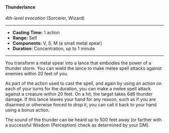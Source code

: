 #### Thunderlance
*4th-level evocation* (Sorcerer, Wizard)
___
- **Casting Time:** 1 action
- **Range:** Self
- **Components:** V, S, M (a small metal spear)
- **Duration:** Concentration, up to 1 minute
---
You transform a metal spear into a lance that embodies the power of a thunder storm. You can wield the lance to make melee spell attacks against enemies within 20 feet of you.

As part of the action used to cast the spell, and again by using an action on each of your turns for the duration, you can make a melee spell attack against a creature within 20 feet. On a hit, the target takes 6d6 thunder damage. If this lance leaves your hand for any reason, such as if you are disarmed or otherwise forced to drop it, you can call it back to your hand using a bonus action.

The sound of the thunder can be heard up to 500 feet away (or farther with a successful Wisdom (Perception) check as determined by your DM).
